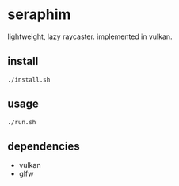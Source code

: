 # seraphim

lightweight, lazy raycaster. implemented in vulkan.

## install
`./install.sh`

## usage
`./run.sh`

## dependencies
* vulkan
* glfw
